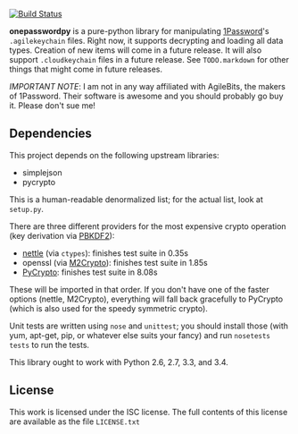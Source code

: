 [![Build Status](https://travis-ci.org/Roguelazer/onepasswordpy.png?branch=master)](https://travis-ci.org/Roguelazer/onepasswordpy)

**onepasswordpy** is a pure-python library for manipulating
[1Password](https://agilebits.com/onepassword)'s `.agilekeychain` files.
Right now, it supports decrypting and loading all data types. Creation of
new items will come in a future release. It will also support
`.cloudkeychain` files in a future release. See `TODO.markdown` for other
things that might come in future releases.

*IMPORTANT NOTE*: I am not in any way affiliated with AgileBits, the makers
of 1Password. Their software is awesome and you should probably go buy it.
Please don't sue me!

Dependencies
------------
This project depends on the following upstream libraries:

* simplejson
* pycrypto

This is a human-readable denormalized list; for the actual list, look at `setup.py`.

There are three different providers for the most expensive crypto operation
(key derivation via [PBKDF2](http://en.wikipedia.org/wiki/PBKDF2)):
* [nettle](http://www.lysator.liu.se/~nisse/nettle/) (via `ctypes`):
  finishes test suite in 0.35s
* openssl (via [M2Crypto](http://chandlerproject.org/Projects/MeTooCrypto)):
  finishes test suite in 1.85s
* [PyCrypto](https://www.dlitz.net/software/pycrypto/): finishes test suite
  in 8.08s

These will be imported in that order. If you don't have one of the faster
options (nettle, M2Crypto), everything will fall back gracefully to PyCrypto
(which is also used for the speedy symmetric crypto).

Unit tests are written using `nose` and `unittest`; you should install those
(with yum, apt-get, pip, or whatever else suits your fancy) and run
`nosetests tests` to run the tests.

This library ought to work with Python 2.6, 2.7, 3.3, and 3.4.

License
-------
This work is licensed under the ISC license. The full contents of this license are available 
as the file `LICENSE.txt`
